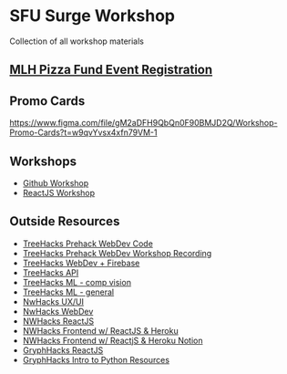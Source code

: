 # SFU Surge Workshop
 Collection of all workshop materials
 
## [MLH Pizza Fund Event Registration](https://organize.mlh.io/host/pizza-fund-event)
 
## Promo Cards

https://www.figma.com/file/gM2aDFH9QbQn0F90BMJD2Q/Workshop-Promo-Cards?t=w9qvYvsx4xfn79VM-1
 
## Workshops

- [Github Workshop](https://github.com/WongMatthew/SFU-Surge-Workshop/tree/main/Github%20Workshop)
- [ReactJS Workshop](https://github.com/WongMatthew/SFU-Surge-Workshop/tree/main/ReactJS%20Workshop)

## Outside Resources

- [TreeHacks Prehack WebDev Code](https://github.com/TreeHacks/treehacks-wordle-clone-2023)
- [TreeHacks Prehack WebDev Workshop Recording](https://stanford.zoom.us/rec/play/DkzlS5gseyEWsSLttb-sefTIx_ZTvdIm2ivo2u7DCXkhL3zplRibZ_9YMp0m1y5-lTq0rl2OHbZ1G-Gc.dFhi2UrXpSpfjV8j?continueMode=true&_x_zm_rtaid=274YiNpCR-2C1zPUut-5yA.1676947163558.67e7d24b8d699287e4b3cccb87e27901&_x_zm_rhtaid=341)
- [TreeHacks WebDev + Firebase](https://github.com/TreeHacks/hackpack-web-firebase)
- [TreeHacks API](https://github.com/TreeHacks/hackpack-web-api)
- [TreeHacks ML - comp vision](https://github.com/TreeHacks/computer-vision-hackpack)
- [TreeHacks ML - general](https://github.com/TreeHacks/hackpack-ml)
- [NwHacks UX/UI](https://www.figma.com/file/sVANUXonw5MN036bS9fgv6/UBC-CSS-x-nwPlus%3A-UX-%26-UI-Workshop-(DUPLICATE-BEFORE-USE)?node-id=0%3A1&t=yj3zdP6PCNvv0poU-0)
- [NwHacks WebDev](https://docs.google.com/presentation/d/1oCpwV7RJVkz66mL8C3NWEk6PjxljLV1SKoq9o_MMg0o/edit?usp=sharing)
- [NWHacks ReactJS](https://docs.google.com/presentation/d/1l2HjhWJBQEKnsFs3KW83H2YxIaPKJ693bQ5NL5DmTjs/edit#slide=id.g1e89ebcad84_0_1387)
- [NWHacks Frontend w/ ReactJS & Heroku](https://docs.google.com/presentation/d/1sgHw0Q7RalZyV7h0EbKBgB5BqSYNKovZFvKiiNBOWxE/edit#slide=id.g10489da74b9_0_1)
- [NWHacks Frontend w/ ReactjS & Heroku Notion](https://nwplus.notion.site/nwPlus-Frontend-w-React-Heroku-da642151920e4294b388581895c253ec)
- [GryphHacks ReactJS](https://docs.google.com/presentation/d/1Jf1MVFlz5ItMMwJLRF3XDfJv0KKyFJ6y/edit?usp=sharing&ouid=102952760813594162806&rtpof=true&sd=true)
- [GryphHacks Intro to Python Resources](https://linktr.ee/jfdoming)
